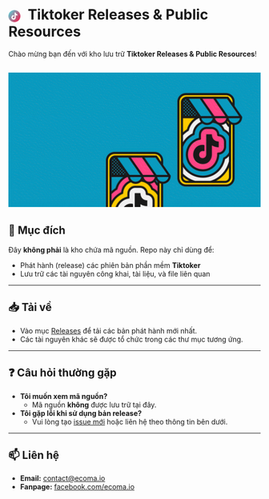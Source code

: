 # <img src="logo.svg" alt="Logo" width="24" height="24" style="vertical-align:middle; margin-right:8px;"> Tiktoker Releases & Public Resources

Chào mừng bạn đến với kho lưu trữ **Tiktoker Releases & Public Resources**!

![Banner](banner.gif)
---

## 🚀 Mục đích

Đây **không phải** là kho chứa mã nguồn. Repo này chỉ dùng để:
- Phát hành (release) các phiên bản phần mềm **Tiktoker**
- Lưu trữ các tài nguyên công khai, tài liệu, và file liên quan

---

## 📥 Tải về

- Vào mục [Releases](https://github.com/your-org-or-username/your-repo/releases) để tải các bản phát hành mới nhất.
- Các tài nguyên khác sẽ được tổ chức trong các thư mục tương ứng.

---

## ❓ Câu hỏi thường gặp

- **Tôi muốn xem mã nguồn?**
  - Mã nguồn **không** được lưu trữ tại đây.
- **Tôi gặp lỗi khi sử dụng bản release?**
  - Vui lòng tạo [issue mới](https://github.com/ecoma-io/tikertok/issues) hoặc liên hệ theo thông tin bên dưới.

---

## 📫 Liên hệ

- **Email:** [contact@ecoma.io](mailto:contact@ecoma.io)
- **Fanpage:** [facebook.com/ecoma.io](https://facebook.com/ecoma.io)




